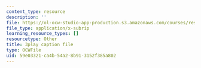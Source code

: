 ```yaml
---
content_type: resource
description: ''
file: https://ol-ocw-studio-app-production.s3.amazonaws.com/courses/res-3-002-collaborative-design-and-creative-expression-with-arduino-microcontrollers-january-iap-2017/59e03321ca4b54a28b913152f385a802_ttuvXdZNcDM.srt
file_type: application/x-subrip
learning_resource_types: []
resourcetype: Other
title: 3play caption file
type: OCWFile
uid: 59e03321-ca4b-54a2-8b91-3152f385a802
---
```

